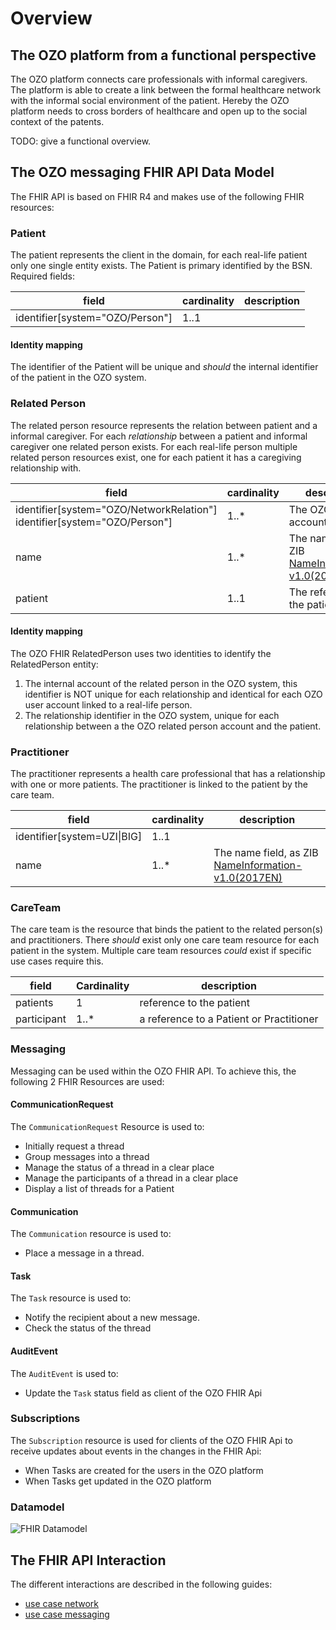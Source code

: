# Overview

## The OZO platform from a functional perspective

The OZO platform connects care professionals with informal caregivers. The platform is able to create a link between the
formal healthcare network with the informal social environment of the patient. Hereby the OZO platform needs to cross
borders of healthcare and open up to the social context of the patents.

TODO: give a functional overview.

## The OZO messaging FHIR API Data Model

The FHIR API is based on FHIR R4 and makes use of the following FHIR resources:

### Patient

The patient represents the client in the domain, for each real-life patient only one single entity exists. The Patient
is primary identified by the BSN. Required fields:

| field                           | cardinality | description |
|---------------------------------|-------------|-------------|
| identifier[system="OZO/Person"] | 1..1        |             |

#### Identity mapping

The identifier of the Patient will be unique and _should_ the internal identifier of the patient in the OZO system.

### Related Person

The related person resource represents the relation between patient and a informal caregiver. For each _relationship_
between a patient and informal caregiver one related person exists. For each real-life person multiple related person
resources exist, one for each patient it has a caregiving relationship with.

| field                                                                    | cardinality | description                                                                                              |
|--------------------------------------------------------------------------|-------------|----------------------------------------------------------------------------------------------------------|
| identifier[system="OZO/NetworkRelation"] identifier[system="OZO/Person"] | 1..*        | The OZO assigned account id                                                                              |
| name                                                                     | 1..*        | The name field, as ZIB [NameInformation-v1.0(2017EN)](https://zibs.nl/wiki/NameInformation-v1.0(2017EN)) |
| patient                                                                  | 1..1        | The reference to the patient                                                                             | 

#### Identity mapping

The OZO FHIR RelatedPerson uses two identities to identify the RelatedPerson entity:

1. The internal account of the related person in the OZO system, this identifier is NOT unique for each relationship and
   identical for each OZO user account linked to a real-life person.
2. The relationship identifier in the OZO system, unique for each relationship between a the OZO related person account
   and the patient.

### Practitioner

The practitioner represents a health care professional that has a relationship with one or more patients. The
practitioner is linked to the patient by the care team.

| field                       | cardinality | description                                                                                              |
|-----------------------------|-------------|----------------------------------------------------------------------------------------------------------|
| identifier[system=UZI\|BIG] | 1..1        |                                                                                                          |
| name                        | 1..*        | The name field, as ZIB [NameInformation-v1.0(2017EN)](https://zibs.nl/wiki/NameInformation-v1.0(2017EN)) |

### CareTeam

The care team is the resource that binds the patient to the related person(s) and practitioners. There _should_ exist
only one care team resource for each patient in the system. Multiple care team resources _could_ exist if specific use
cases require this.

| field       | Cardinality | description                              |
|-------------|-------------|------------------------------------------|
| patients    | 1           | reference to the patient                 |
| participant | 1..*        | a reference to a Patient or Practitioner |

### Messaging

Messaging can be used within the OZO FHIR API. To achieve this, the following 2 FHIR Resources are used:

#### CommunicationRequest
The `CommunicationRequest` Resource is used to:

* Initially request a thread
* Group messages into a thread
* Manage the status of a thread in a clear place
* Manage the participants of a thread in a clear place
* Display a list of threads for a Patient

#### Communication
The `Communication` resource is used to:

* Place a message in a thread.

#### Task
The `Task` resource is used to:
* Notify the recipient about a new message.
* Check the status of the thread

#### AuditEvent
The `AuditEvent` is used to:
* Update the `Task` status field as client of the OZO FHIR Api 

### Subscriptions

The `Subscription` resource is used for clients of the OZO FHIR Api to receive updates about events in the changes in the FHIR Api:
* When Tasks are created for the users in the OZO platform
* When Tasks get updated in the OZO platform

### Datamodel

![FHIR Datamodel](fhir-datamodel.svg "FHIR Datamodel")

## The FHIR API Interaction
The different interactions are described in the following guides:
* [use case network](usecase-network.html)
* [use case messaging](usecase-messages.html)

